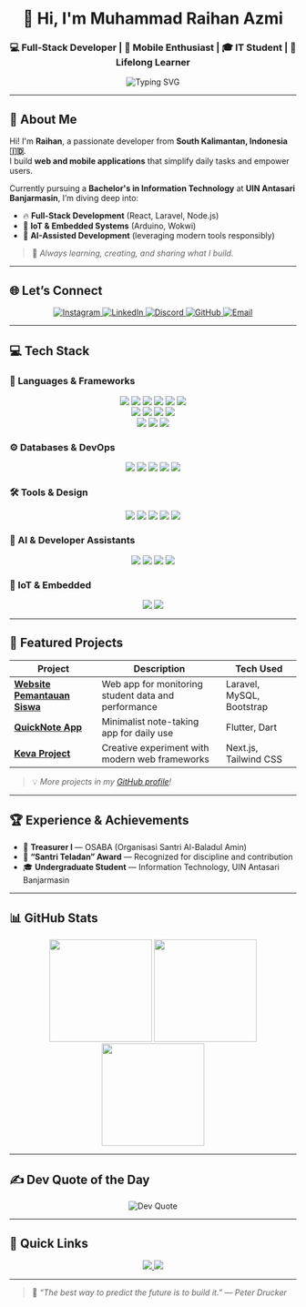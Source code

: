<!--✨ README by Muhammad Raihan Azmi ✨-->

<h1 align="center">👋 Hi, I'm Muhammad Raihan Azmi</h1>
<h3 align="center">💻 Full-Stack Developer | 📱 Mobile Enthusiast | 🎓 IT Student | 🌱 Lifelong Learner</h3>

<p align="center">
  <img src="https://readme-typing-svg.herokuapp.com?font=Poppins&color=007BFF&size=22&center=true&vCenter=true&width=500&lines=Code.+Learn.+Build.+Inspire.;Turning+ideas+into+impactful+apps;Building+for+the+web+and+beyond" alt="Typing SVG" />
</p>

---

## 🌟 About Me

Hi! I'm **Raihan**, a passionate developer from **South Kalimantan, Indonesia 🇮🇩**.  
I build **web and mobile applications** that simplify daily tasks and empower users.  

Currently pursuing a **Bachelor's in Information Technology** at **UIN Antasari Banjarmasin**, I’m diving deep into:
- 🔥 **Full-Stack Development** (React, Laravel, Node.js)
- 📡 **IoT & Embedded Systems** (Arduino, Wokwi)
- 🧠 **AI-Assisted Development** (leveraging modern tools responsibly)

> 🌱 *Always learning, creating, and sharing what I build.*

---

## 🌐 Let’s Connect

<p align="center">
  <a href="https://instagram.com/m_raihanazmi37" target="_blank">
    <img src="https://img.shields.io/badge/Instagram-%23E4405F.svg?logo=Instagram&logoColor=white&style=flat" alt="Instagram" />
  </a>
  <a href="https://www.linkedin.com/in/muhammad-raihan-azmi" target="_blank">
    <img src="https://img.shields.io/badge/LinkedIn-%230077B5.svg?logo=linkedin&logoColor=white&style=flat" alt="LinkedIn" />
  </a>
  <a href="https://discordapp.com/users/Raihan_Azmi37" target="_blank">
    <img src="https://img.shields.io/badge/Discord-%237289DA.svg?logo=discord&logoColor=white&style=flat" alt="Discord" />
  </a>
  <a href="https://github.com/Raihhazmi" target="_blank">
    <img src="https://img.shields.io/badge/GitHub-181717?logo=github&logoColor=white&style=flat" alt="GitHub" />
  </a>
  <a href="mailto:raihanazmi37@gmail.com">
    <img src="https://img.shields.io/badge/Gmail-D14836?logo=gmail&logoColor=white&style=flat" alt="Email" />
  </a>
</p>

---

## 💻 Tech Stack

### 🚀 Languages & Frameworks
<p align="center">
  <img src="https://img.shields.io/badge/HTML5-E34F26?logo=html5&logoColor=white&style=flat" />
  <img src="https://img.shields.io/badge/CSS3-1572B6?logo=css3&logoColor=white&style=flat" />
  <img src="https://img.shields.io/badge/JavaScript-F7DF1E?logo=javascript&logoColor=black&style=flat" />
  <img src="https://img.shields.io/badge/TypeScript-007ACC?logo=typescript&logoColor=white&style=flat" />
  <img src="https://img.shields.io/badge/PHP-777BB4?logo=php&logoColor=white&style=flat" />
  <img src="https://img.shields.io/badge/C++-00599C?logo=cplusplus&logoColor=white&style=flat" />
  <br/>
  <img src="https://img.shields.io/badge/React-61DAFB?logo=react&logoColor=black&style=flat" />
  <img src="https://img.shields.io/badge/Next.js-000000?logo=next.js&logoColor=white&style=flat" />
  <img src="https://img.shields.io/badge/Laravel-FF2D20?logo=laravel&logoColor=white&style=flat" />
  <img src="https://img.shields.io/badge/Node.js-6DA55F?logo=node.js&logoColor=white&style=flat" />
  <br/>
  <img src="https://img.shields.io/badge/Flutter-02569B?logo=flutter&logoColor=white&style=flat" />
  <img src="https://img.shields.io/badge/Dart-0175C2?logo=dart&logoColor=white&style=flat" />
  <img src="https://img.shields.io/badge/Kotlin-7F52FF?logo=kotlin&logoColor=white&style=flat" />
</p>

### ⚙️ Databases & DevOps
<p align="center">
  <img src="https://img.shields.io/badge/MySQL-4479A1?logo=mysql&logoColor=white&style=flat" />
  <img src="https://img.shields.io/badge/Firebase-FFCA28?logo=firebase&logoColor=black&style=flat" />
  <img src="https://img.shields.io/badge/Git-F05032?logo=git&logoColor=white&style=flat" />
  <img src="https://img.shields.io/badge/GitHub-181717?logo=github&logoColor=white&style=flat" />
  <img src="https://img.shields.io/badge/Vercel-000000?logo=vercel&logoColor=white&style=flat" />
</p>

### 🛠️ Tools & Design
<p align="center">
  <img src="https://img.shields.io/badge/VS_Code-0078D7?logo=visual-studio-code&logoColor=white&style=flat" />
  <img src="https://img.shields.io/badge/Android_Studio-3DDC84?logo=android-studio&logoColor=white&style=flat" />
  <img src="https://img.shields.io/badge/Figma-F24E1E?logo=figma&logoColor=white&style=flat" />
  <img src="https://img.shields.io/badge/Postman-FF6C37?logo=postman&logoColor=white&style=flat" />
  <img src="https://img.shields.io/badge/Trello-0052CC?logo=trello&logoColor=white&style=flat" />
</p>

### 🤖 AI & Developer Assistants
<p align="center">
  <img src="https://img.shields.io/badge/ChatGPT-00A67E?logo=openai&logoColor=white&style=flat" />
  <img src="https://img.shields.io/badge/Gemini-8E75B2?logo=google&logoColor=white&style=flat" />
  <img src="https://img.shields.io/badge/Claude-FFD43B?logo=anthropic&logoColor=black&style=flat" />
  <img src="https://img.shields.io/badge/Qwen-0078D4?logo=alibabacloud&logoColor=white&style=flat" />
</p>

### 🔌 IoT & Embedded
<p align="center">
  <img src="https://img.shields.io/badge/Arduino-00979D?logo=arduino&logoColor=white&style=flat" />
  <img src="https://img.shields.io/badge/Wokwi-FF5733?logo=arduino&logoColor=white&style=flat" />
</p>

---

## 📱 Featured Projects

| Project | Description | Tech Used |
|--------|-------------|----------|
| **[Website Pemantauan Siswa](https://github.com/Raihhazmi)** | Web app for monitoring student data and performance | Laravel, MySQL, Bootstrap |
| **[QuickNote App](https://github.com/Raihhazmi/P4appnavigation_230104040079)** | Minimalist note-taking app for daily use | Flutter, Dart |
| **[Keva Project](https://github.com/Raihhazmi/Keva)** | Creative experiment with modern web frameworks | Next.js, Tailwind CSS |

> 💡 *More projects in my [GitHub profile](https://github.com/Raihhazmi)!*

---

## 🏆 Experience & Achievements

- 💼 **Treasurer I** — OSABA (Organisasi Santri Al-Baladul Amin)  
- 🏅 **“Santri Teladan” Award** — Recognized for discipline and contribution  
- 🎓 **Undergraduate Student** — Information Technology, UIN Antasari Banjarmasin  

---

## 📊 GitHub Stats

<p align="center">
  <img height="180em" src="https://github-readme-stats.vercel.app/api?username=Raihhazmi&show_icons=true&theme=tokyonight&count_private=true" />
  <img height="180em" src="https://github-readme-streak-stats.herokuapp.com/?user=Raihhazmi&theme=tokyonight" />
  <img height="180em" src="https://github-readme-stats.vercel.app/api/top-langs/?username=Raihhazmi&layout=compact&theme=tokyonight&langs_count=6" />
</p>

---

## ✍️ Dev Quote of the Day

<p align="center">
  <img src="https://quotes-github-readme.vercel.app/api?type=horizontal&theme=tokyonight" alt="Dev Quote" />
</p>

---

## 🔗 Quick Links

<p align="center">
  <a href="https://raihhazmi.github.io" target="_blank">
    <img src="https://img.shields.io/badge/Portfolio-0077B5?style=for-the-badge&logo=google-chrome&logoColor=white" />
  </a>
  <a href="mailto:raihanazmi37@gmail.com">
    <img src="https://img.shields.io/badge/Contact_Me-E4405F?style=for-the-badge&logo=gmail&logoColor=white" />
  </a>
</p>

---

> 🌈 *“The best way to predict the future is to build it.” — Peter Drucker*
